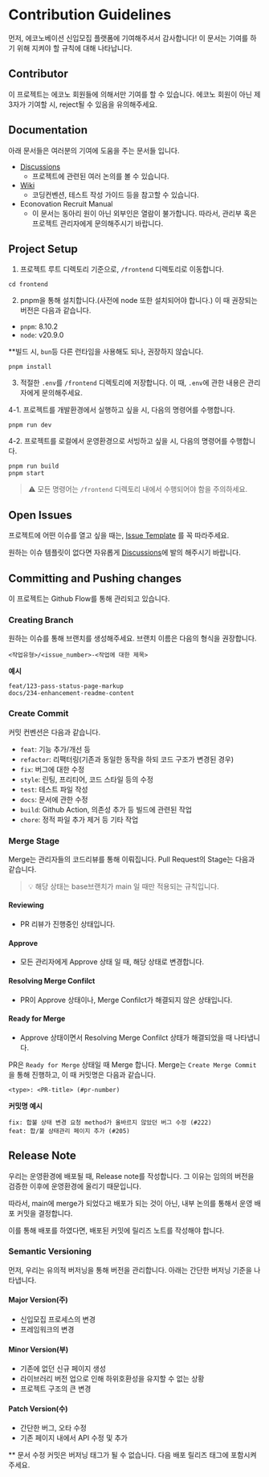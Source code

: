 # Contribution Guidelines

먼저, 에코노베이션 신입모집 플랫폼에 기여해주셔서 감사합니다! 이 문서는 기여를 하기 위해 지켜야 할 규칙에 대해 나타납니다.

## Contributor

이 프로젝트는 에코노 회원들에 의해서만 기여를 할 수 있습니다. 에코노 회원이 아닌 제3자가 기여할 시, reject될 수 있음을 유의해주세요.

## Documentation

아래 문서들은 여러분의 기여에 도움을 주는 문서들 입니다.

- [Discussions](https://github.com/JNU-econovation/econo-recruit-fe/discussions)
  - 프로젝트에 관련된 여러 논의를 볼 수 있습니다.
- [Wiki](https://github.com/JNU-econovation/econo-recruit-fe/wiki)
  - 코딩컨벤션, 테스트 작성 가이드 등을 참고할 수 있습니다.
- Econovation Recruit Manual
  - 이 문서는 동아리 원이 아닌 외부인은 열람이 불가합니다. 따라서, 관리부 혹은 프로젝트 관리자에게 문의해주시기 바랍니다.

## Project Setup

1. 프로젝트 루트 디렉토리 기준으로, `/frontend` 디렉토리로 이동합니다.

```
cd frontend
```

2. pnpm을 통해 설치합니다.(사전에 node 또한 설치되어야 합니다.) 이 때 권장되는 버전은 다음과 같습니다.

- `pnpm`: 8.10.2
- `node`: v20.9.0

\*\*빌드 시, `bun`등 다른 런타임을 사용해도 되나, 권장하지 않습니다.

```
pnpm install
```

3. 적절한 `.env`를 `/frontend` 디렉토리에 저장합니다. 이 때, `.env`에 관한 내용은 관리자에게 문의해주세요.

4-1. 프로젝트를 개발환경에서 실행하고 싶을 시, 다음의 명령어를 수행합니다.

```
pnpm run dev
```

4-2. 프로젝트를 로컬에서 운영환경으로 서빙하고 싶을 시, 다음의 명령어를 수행합니다.

```
pnpm run build
pnpm start
```

> ⚠️ 모든 명령어는 `/frontend` 디렉토리 내에서 수행되어야 함을 주의하세요.

## Open Issues

프로젝트에 어떤 이슈를 열고 싶을 때는, [Issue Template](https://github.com/JNU-econovation/econo-recruit-fe/issues/new/choose) 를 꼭 따라주세요.

원하는 이슈 템플릿이 없다면 자유롭게 [Discussions](https://github.com/JNU-econovation/econo-recruit-fe/discussions)에 발의 해주시기 바랍니다.

## Committing and Pushing changes

이 프로젝트는 Github Flow를 통해 관리되고 있습니다.

### Creating Branch

원하는 이슈를 통해 브랜치를 생성해주세요. 브랜치 이름은 다음의 형식을 권장합니다.

```
<작업유형>/<issue_number>-<작업에 대한 제목>
```

**예시**

```
feat/123-pass-status-page-markup
docs/234-enhancement-readme-content
```

### Create Commit

커밋 컨벤션은 다음과 같습니다.

- `feat`: 기능 추가/개선 등
- `refactor`: 리팩터링(기존과 동일한 동작을 하되 코드 구조가 변경된 경우)
- `fix`: 버그에 대한 수정
- `style`: 린팅, 프리티어, 코드 스타일 등의 수정
- `test`: 테스트 파일 작성
- `docs`: 문서에 관한 수정
- `build`: Github Action, 의존성 추가 등 빌드에 관련된 작업
- `chore`: 정적 파일 추가 제거 등 기타 작업

### Merge Stage

Merge는 관리자들의 코드리뷰를 통해 이뤄집니다.
Pull Request의 Stage는 다음과 같습니다.

> 💡 해당 상태는 base브랜치가 main 일 때만 적용되는 규칙입니다.

#### Reviewing

- PR 리뷰가 진행중인 상태입니다.

#### Approve

- 모든 관리자에게 Approve 상태 일 때, 해당 상태로 변경합니다.

#### Resolving Merge Confilct

- PR이 Approve 상태이나, Merge Confilct가 해결되지 않은 상태입니다.

#### Ready for Merge

- Approve 상태이면서 Resolving Merge Confilct 상태가 해결되었을 때 나타냅니다.

PR은 `Ready for Merge` 상태일 때 Merge 합니다. Merge는 `Create Merge Commit`을 통해 진행하고, 이 때 커밋명은 다음과 같습니다.

```
<type>: <PR-title> (#pr-number)
```

**커밋명 예시**

```
fix: 합불 상태 변경 요청 method가 올바르지 않았던 버그 수정 (#222)
feat: 합/불 상태관리 페이지 추가 (#205)
```

## Release Note

우리는 운영환경에 배포될 때, Release note를 작성합니다. 그 이유는 임의의 버전을 검증한 이후에 운영환경에 올리기 때문입니다.

따라서, main에 merge가 되었다고 배포가 되는 것이 아닌, 내부 논의를 통해서 운영 배포 커밋을 결정합니다.

이를 통해 배포를 하였다면, 배포된 커밋에 릴리즈 노트를 작성해야 합니다.

### Semantic Versioning

먼저, 우리는 유의적 버저닝을 통해 버전을 관리합니다.
아래는 간단한 버저닝 기준을 나타냅니다.

#### Major Version(주)

- 신입모집 프로세스의 변경
- 프레임워크의 변경

#### Minor Version(부)

- 기존에 없던 신규 페이지 생성
- 라이브러리 버전 업으로 인해 하위호환성을 유지할 수 없는 상황
- 프로젝트 구조의 큰 변경

#### Patch Version(수)

- 간단한 버그, 오타 수정
- 기존 페이지 내에서 API 수정 및 추가

\*\* 문서 수정 커밋은 버저닝 태그가 될 수 없습니다. 다음 배포 릴리즈 태그에 포함시켜주세요.
